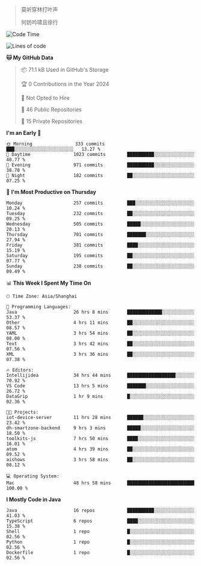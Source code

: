 > 莫听穿林打叶声
> 
> 何妨吟啸且徐行

<!-- ![Github Stats](https://github-readme-stats.vercel.app/api?username=catch6&count_private=true&show_icons=true&theme=gruvbox) -->

<!-- ![Top Langs](https://github-readme-stats.vercel.app/api/top-langs/?username=catch6&layout=compact) -->

<!--START_SECTION:waka-->
![Code Time](http://img.shields.io/badge/Code%20Time-868%20hrs%2032%20mins-blue)

![Lines of code](https://img.shields.io/badge/From%20Hello%20World%20I%27ve%20Written-9.3%20million%20lines%20of%20code-blue)

**🐱 My GitHub Data** 

> 📦 71.1 kB Used in GitHub's Storage 
 > 
> 🏆 0 Contributions in the Year 2024
 > 
> 🚫 Not Opted to Hire
 > 
> 📜 46 Public Repositories 
 > 
> 🔑 15 Private Repositories 
 > 
**I'm an Early 🐤** 

```text
🌞 Morning                333 commits         ███░░░░░░░░░░░░░░░░░░░░░░   13.27 % 
🌆 Daytime                1023 commits        ██████████░░░░░░░░░░░░░░░   40.77 % 
🌃 Evening                971 commits         ██████████░░░░░░░░░░░░░░░   38.70 % 
🌙 Night                  182 commits         ██░░░░░░░░░░░░░░░░░░░░░░░   07.25 % 
```
📅 **I'm Most Productive on Thursday** 

```text
Monday                   257 commits         ███░░░░░░░░░░░░░░░░░░░░░░   10.24 % 
Tuesday                  232 commits         ██░░░░░░░░░░░░░░░░░░░░░░░   09.25 % 
Wednesday                505 commits         █████░░░░░░░░░░░░░░░░░░░░   20.13 % 
Thursday                 701 commits         ███████░░░░░░░░░░░░░░░░░░   27.94 % 
Friday                   381 commits         ████░░░░░░░░░░░░░░░░░░░░░   15.19 % 
Saturday                 195 commits         ██░░░░░░░░░░░░░░░░░░░░░░░   07.77 % 
Sunday                   238 commits         ██░░░░░░░░░░░░░░░░░░░░░░░   09.49 % 
```


📊 **This Week I Spent My Time On** 

```text
🕑︎ Time Zone: Asia/Shanghai

💬 Programming Languages: 
Java                     26 hrs 8 mins       █████████████░░░░░░░░░░░░   53.37 % 
Other                    4 hrs 11 mins       ██░░░░░░░░░░░░░░░░░░░░░░░   08.57 % 
YAML                     3 hrs 54 mins       ██░░░░░░░░░░░░░░░░░░░░░░░   08.00 % 
Text                     3 hrs 42 mins       ██░░░░░░░░░░░░░░░░░░░░░░░   07.56 % 
XML                      3 hrs 36 mins       ██░░░░░░░░░░░░░░░░░░░░░░░   07.38 % 

🔥 Editors: 
Intellijidea             34 hrs 44 mins      ██████████████████░░░░░░░   70.92 % 
VS Code                  13 hrs 5 mins       ███████░░░░░░░░░░░░░░░░░░   26.72 % 
DataGrip                 1 hr 9 mins         █░░░░░░░░░░░░░░░░░░░░░░░░   02.36 % 

🐱‍💻 Projects: 
iot-device-server        11 hrs 28 mins      ██████░░░░░░░░░░░░░░░░░░░   23.42 % 
dh-smartzone-backend     9 hrs 3 mins        █████░░░░░░░░░░░░░░░░░░░░   18.50 % 
toolkits-js              7 hrs 50 mins       ████░░░░░░░░░░░░░░░░░░░░░   16.01 % 
atom                     4 hrs 39 mins       ██░░░░░░░░░░░░░░░░░░░░░░░   09.52 % 
aishows                  3 hrs 58 mins       ██░░░░░░░░░░░░░░░░░░░░░░░   08.12 % 

💻 Operating System: 
Mac                      48 hrs 58 mins      █████████████████████████   100.00 % 
```

**I Mostly Code in Java** 

```text
Java                     16 repos            ██████████░░░░░░░░░░░░░░░   41.03 % 
TypeScript               6 repos             ████░░░░░░░░░░░░░░░░░░░░░   15.38 % 
Shell                    1 repo              █░░░░░░░░░░░░░░░░░░░░░░░░   02.56 % 
Python                   1 repo              █░░░░░░░░░░░░░░░░░░░░░░░░   02.56 % 
Dockerfile               1 repo              █░░░░░░░░░░░░░░░░░░░░░░░░   02.56 % 
```




<!--END_SECTION:waka-->
